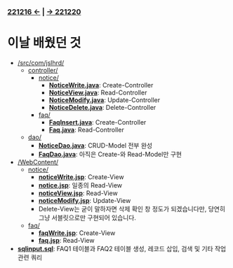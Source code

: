 ﻿### [221216 ←](/221205-230127_JSP/22-12/221216/) | [→ 221220](/221205-230127_JSP/22-12/221220/)

# 이날 배웠던 것

- [/src/com/jslhrd/](/221205-230127_JSP/22-12/221219/jslhrdServlet/src/com/jslhrd/)
    - [controller/](/221205-230127_JSP/22-12/221219/jslhrdServlet/src/com/jslhrd/controller/)
        - [notice/](/221205-230127_JSP/22-12/221219/jslhrdServlet/src/com/jslhrd/controller/notice/)
            - [**NoticeWrite.java**](/221205-230127_JSP/22-12/221219/jslhrdServlet/src/com/jslhrd/controller/notice/NoticeWrite.java): Create-Controller
            - [**NoticeView.java**](/221205-230127_JSP/22-12/221219/jslhrdServlet/src/com/jslhrd/controller/notice/NoticeView.java): Read-Controller
            - [**NoticeModify.java**](/221205-230127_JSP/22-12/221219/jslhrdServlet/src/com/jslhrd/controller/notice/NoticeModify.java): Update-Controller
            - [**NoticeDelete.java**](/221205-230127_JSP/22-12/221219/jslhrdServlet/src/com/jslhrd/controller/notice/NoticeDelete.java): Delete-Controller
        - [faq/](/221205-230127_JSP/22-12/221219/jslhrdServlet/src/com/jslhrd/controller/faq/)
            - [**FaqInsert.java**](/221205-230127_JSP/22-12/221219/jslhrdServlet/src/com/jslhrd/controller/faq/FaqInsert.java): Create-Controller
            - [**Faq.java**](/221205-230127_JSP/22-12/221219/jslhrdServlet/src/com/jslhrd/controller/faq/): Read-Controller
    - [dao/](/221205-230127_JSP/22-12/221216/jslhrdServlet/src/com/jslhrd/dao/)
        - [**NoticeDao.java**](/221205-230127_JSP/22-12/221219/jslhrdServlet/src/com/jslhrd/dao/NoticeDao.java): CRUD-Model 전부 완성
        - [**FaqDao.java**](/221205-230127_JSP/22-12/221219/jslhrdServlet/src/com/jslhrd/dao/FaqDao.java): 아직은 Create-와 Read-Model만 구현
- [/WebContent/](/221205-230127_JSP/22-12/221219/jslhrdServlet/WebContent/)
    - [notice/](/221205-230127_JSP/22-12/221219/jslhrdServlet/WebContent/notice)
        - [**noticeWrite.jsp**](/221205-230127_JSP/22-12/221219/jslhrdServlet/WebContent/notice/noticeWrite.jsp): Create-View
        - [**notice.jsp**](/221205-230127_JSP/22-12/221219/jslhrdServlet/WebContent/notice/notice.jsp): 일종의 Read-View
        - [**noticeView.jsp**](/221205-230127_JSP/22-12/221219/jslhrdServlet/WebContent/notice/noticeView.jsp): Read-View
        - [**noticeModify.jsp**](/221205-230127_JSP/22-12/221219/jslhrdServlet/WebContent/notice/noticeModify.jsp): Update-View
        - Delete-View는 굳이 말하자면 삭제 확인 창 정도가 되겠습니다만, 당연히 그냥 서블릿으로만 구현되어 있습니다.
    - [faq/](/221205-230127_JSP/22-12/221219/jslhrdServlet/WebContent/faq/)
        - [**faqWrite.jsp**](/221205-230127_JSP/22-12/221219/jslhrdServlet/WebContent/faq/faqWrite.jsp): Create-View
        - [**faq.jsp**](/221205-230127_JSP/22-12/221219/jslhrdServlet/WebContent/faq/faq.jsp): Read-View
- [**sqlinput.sql**](/221205-230127_JSP/22-12/221219/sqlinput.sql): FAQ1 테이블과 FAQ2 테이블 생성, 레코드 삽입, 검색 및 기타 작업 관련 쿼리